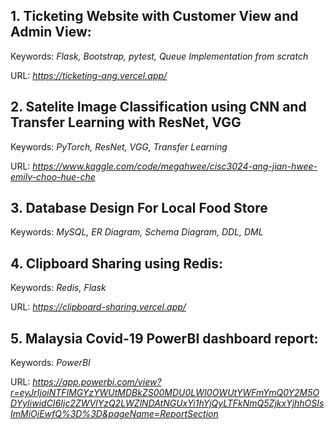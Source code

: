 ## 1. Ticketing Website with Customer View and Admin View:

Keywords: *Flask, Bootstrap, pytest, Queue Implementation from scratch*

URL: *https://ticketing-ang.vercel.app/*

## 2. Satelite Image Classification using CNN and Transfer Learning with ResNet, VGG

Keywords: *PyTorch, ResNet, VGG, Transfer Learning*

URL: *https://www.kaggle.com/code/megahwee/cisc3024-ang-jian-hwee-emily-choo-hue-che*


## 3. Database Design For Local Food Store

Keywords: *MySQL, ER Diagram, Schema Diagram, DDL, DML*


## 4. Clipboard Sharing using Redis:

Keywords: *Redis, Flask*

URL: *https://clipboard-sharing.vercel.app/*

## 5. Malaysia Covid-19 PowerBI dashboard report:

Keywords: *PowerBI*

URL: *https://app.powerbi.com/view?r=eyJrIjoiNTFlMGYzYWUtMDBkZS00MDU0LWI0OWUtYWFmYmQ0Y2M5ODYyIiwidCI6Ijc2ZWVlYzQ2LWZlNDAtNGUxYi1hYjQyLTFkNmQ5ZjkxYjhhOSIsImMiOjEwfQ%3D%3D&pageName=ReportSection*

